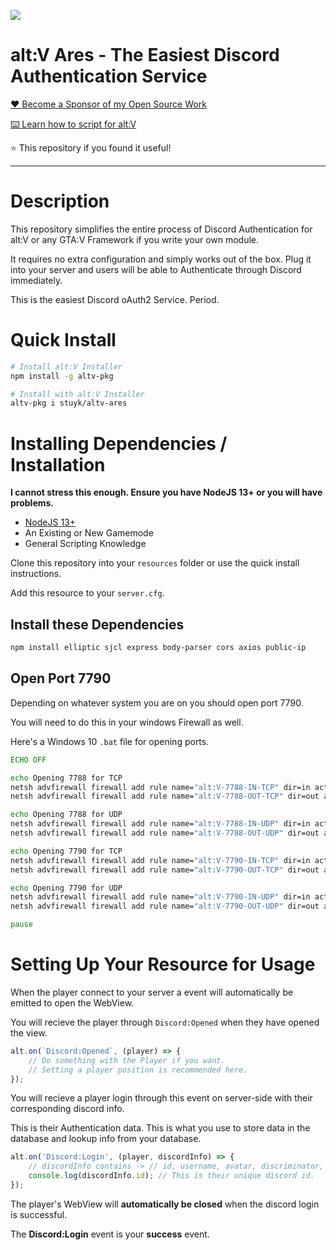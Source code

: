 ![](https://thumbs.gfycat.com/OrangePoliticalChicken-size_restricted.gif)

# alt:V Ares - The Easiest Discord Authentication Service

[❤️ Become a Sponsor of my Open Source Work](https://github.com/sponsors/Stuyk/)

[⌨️ Learn how to script for alt:V](https://stuyk.github.io/altv-javascript-guide/)

⭐ This repository if you found it useful!

---

# Description

This repository simplifies the entire process of Discord Authentication for alt:V or any GTA:V Framework if you write your own module.

It requires no extra configuration and simply works out of the box. Plug it into your server and users will be able to Authenticate through Discord immediately.

This is the easiest Discord oAuth2 Service. Period.

# Quick Install

```sh
# Install alt:V Installer
npm install -g altv-pkg
```

```sh
# Install with alt:V Installer
altv-pkg i stuyk/altv-ares
```

# Installing Dependencies / Installation

**I cannot stress this enough. Ensure you have NodeJS 13+ or you will have problems.**

-   [NodeJS 13+](https://nodejs.org/en/download/current/)
-   An Existing or New Gamemode
-   General Scripting Knowledge

Clone this repository into your `resources` folder or use the quick install instructions.

Add this resource to your `server.cfg`.

## Install these Dependencies

```sh
npm install elliptic sjcl express body-parser cors axios public-ip
```

## Open Port 7790

Depending on whatever system you are on you should open port 7790.

You will need to do this in your windows Firewall as well.

Here's a Windows 10 `.bat` file for opening ports.

```bat
ECHO OFF

echo Opening 7788 for TCP
netsh advfirewall firewall add rule name="alt:V-7788-IN-TCP" dir=in action=allow protocol=TCP localport=7788
netsh advfirewall firewall add rule name="alt:V-7788-OUT-TCP" dir=out action=allow protocol=TCP localport=7788

echo Opening 7788 for UDP
netsh advfirewall firewall add rule name="alt:V-7788-IN-UDP" dir=in action=allow protocol=UDP localport=7788
netsh advfirewall firewall add rule name="alt:V-7788-OUT-UDP" dir=out action=allow protocol=UDP localport=7788

echo Opening 7790 for TCP
netsh advfirewall firewall add rule name="alt:V-7790-IN-TCP" dir=in action=allow protocol=TCP localport=7790
netsh advfirewall firewall add rule name="alt:V-7790-OUT-TCP" dir=out action=allow protocol=TCP localport=7790

echo Opening 7790 for UDP
netsh advfirewall firewall add rule name="alt:V-7790-IN-UDP" dir=in action=allow protocol=UDP localport=7790
netsh advfirewall firewall add rule name="alt:V-7790-OUT-UDP" dir=out action=allow protocol=UDP localport=7790

pause
```

# Setting Up Your Resource for Usage

When the player connect to your server a event will automatically be emitted to open the WebView.

You will recieve the player through `Discord:Opened` when they have opened the view.

```js
alt.on(`Discord:Opened`, (player) => {
    // Do something with the Player if you want.
    // Setting a player position is recommended here.
});
```

You will recieve a player login through this event on server-side with their corresponding discord info.

This is their Authentication data. This is what you use to store data in the database and lookup info from your database.

```js
alt.on('Discord:Login', (player, discordInfo) => {
    // discordInfo contains -> // id, username, avatar, discriminator, public_flags, flags, locale, mfa_enabled
    console.log(discordInfo.id); // This is their unique discord id.
});
```

The player's WebView will **automatically be closed** when the discord login is successful.

The **Discord:Login** event is your **success** event.
